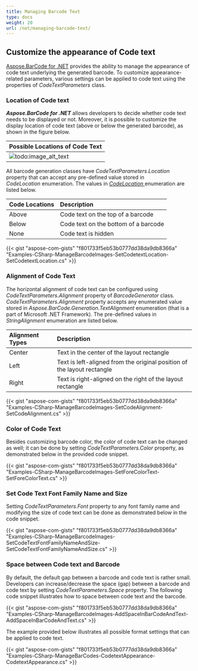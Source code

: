 ```yaml
---
title: Managing Barcode Text
type: docs
weight: 20
url: /net/managing-barcode-text/
---
```


## **Customize the appearance of Code text**
[Aspose.BarCode for .NET](https://apireference.aspose.com/barcode/net/) provides the ability to manage the appearance of code text underlying the generated barcode. To customize appearance-related parameters, various settings can be applied to code text using the properties of *CodeTextParameters* class. 
### **Location of Code text**
***Aspose.BarCode for .NET*** allows developers to decide whether code text needs to be displayed or not. Moreover, it is possible to customize the display location of code text (above or below the generated barcode), as shown in the figure below.

|**Possible Locations of Code Text**|
| :- |
|![todo:image_alt_text](working-with-barcode-text-appearance_1.jpg)|
All barcode generation classes have *CodeTextParameters.Location* property that can accept any pre-defined value stored in *CodeLocation* enumeration. The values in [*CodeLocation* ](https://apireference.aspose.com/barcode/net/aspose.barcode.generation/codetextparameters/properties/location) enumeration are listed below.

|**Code Locations**|**Description** |
| :- | :- |
|Above|Code text on the top of a barcode|
|Below |Code text on the bottom of a barcode|
|None |Code text is hidden|

{{< gist "aspose-com-gists" "f801733f5eb53b0777dd38da9db8366a" "Examples-CSharp-ManageBarcodeImages-SetCodetextLocation-SetCodetextLocation.cs" >}}


### **Alignment of Code Text**
The horizontal alignment of code text can be configured using *CodeTextParameters.Alignment* property of *BarcodeGenerator* class. *CodeTextParameters.Alignment* property accepts any enumerated value stored in *Aspose.BarCode.Generation.TextAlignment* enumeration (that is a part of Microsoft .NET Framework). The pre-defined values in *StringAlignment* enumeration are listed below.

|**Alignment Types**|**Description** |
| :- | :- |
|Center |Text in the center of the layout rectangle|
|Left|Text is left-aligned from the original position of the layout rectangle|
|Right|Text is right-aligned on the right of the layout rectangle|

{{< gist "aspose-com-gists" "f801733f5eb53b0777dd38da9db8366a" "Examples-CSharp-ManageBarcodeImages-SetCodeAlignment-SetCodeAlignment.cs" >}}


### **Color of Code Text**
Besides customizing barcode color, the color of code text can be changed as well; it can be done by setting *CodeTextParameters.Color* property, as demonstrated below in the provided code snippet.

{{< gist "aspose-com-gists" "f801733f5eb53b0777dd38da9db8366a" "Examples-CSharp-ManageBarcodeImages-SetForeColorText-SetForeColorText.cs" >}}


### **Set Code Text Font Family Name and Size**
Setting *CodeTextParameters.Font* property to any font family name and modifying the size of code text can be done as demonstrated below in the code snippet.

{{< gist "aspose-com-gists" "f801733f5eb53b0777dd38da9db8366a" "Examples-CSharp-ManageBarcodeImages-SetCodeTextFontFamilyNameAndSize-SetCodeTextFontFamilyNameAndSize.cs" >}}


### **Space between Code text and Barcode**
By default, the default gap between a barcode and code text is rather small. Developers can increase/decrease the space (gap) between a barcode and code text by setting *CodeTextParameters.Space* property. The following code snippet illustrates how to space between code text and the barcode.

{{< gist "aspose-com-gists" "f801733f5eb53b0777dd38da9db8366a" "Examples-CSharp-ManageBarcodeImages-AddSpaceInBarCodeAndText-AddSpaceInBarCodeAndText.cs" >}}

The example provided below illustrates all possible format settings that can be applied to code text.

{{< gist "aspose-com-gists" "f801733f5eb53b0777dd38da9db8366a" "Examples-CSharp-ManageBarCodes-CodetextAppearance-CodetextAppearance.cs" >}}

